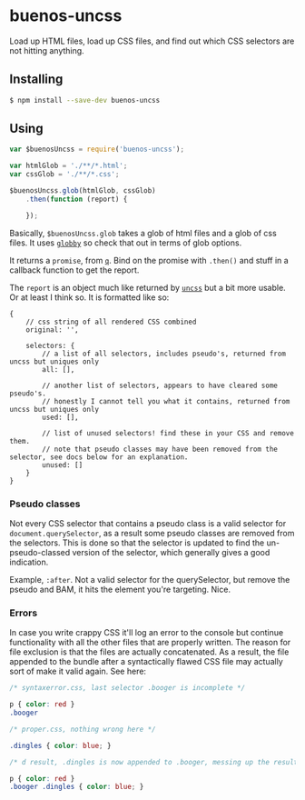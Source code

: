 # buenos-uncss

Load up HTML files, load up CSS files, and find out which CSS selectors are not hitting anything. 

## Installing

```bash
$ npm install --save-dev buenos-uncss
```

## Using

```javascript
var $buenosUncss = require('buenos-uncss');

var htmlGlob = './**/*.html';
var cssGlob = './**/*.css';

$buenosUncss.glob(htmlGlob, cssGlob)
    .then(function (report) {

    });

```

Basically, `$buenosUncss.glob` takes a glob of html files and a glob of css files. 
It uses [`globby`](//npmjs.com/package/globby) so check that out in terms of glob options.
 
It returns a `promise`, from [`q`](//npmjs.com/package/q). Bind on the promise with `.then()` and stuff in a callback function to get the report.
 
The `report` is an object much like returned by [`uncss`](//npmjs.com/package/uncss) but a bit more usable. Or at least I think so. It is formatted like so:

```
{
    // css string of all rendered CSS combined
    original: '', 
    
    selectors: {
        // a list of all selectors, includes pseudo's, returned from uncss but uniques only
        all: [],
        
        // another list of selectors, appears to have cleared some pseudo's.
        // honestly I cannot tell you what it contains, returned from uncss but uniques only
        used: [],
        
        // list of unused selectors! find these in your CSS and remove them.
        // note that pseudo classes may have been removed from the selector, see docs below for an explanation.
        unused: []
    }
}
```

### Pseudo classes

Not every CSS selector that contains a pseudo class is a valid selector for `document.querySelector`, as a result some pseudo classes are removed from the selectors. This is done so that the selector is updated to find the un-pseudo-classed version of the selector, which generally gives a good indication. 

Example, `:after`. Not a valid selector for the querySelector, but remove the pseudo and BAM, it hits the element you're targeting. Nice.

### Errors

In case you write crappy CSS it'll log an error to the console but continue functionality with all the other files that are properly written. The reason for file exclusion is that the files are actually concatenated. As a result, the file appended to the bundle after a syntactically flawed CSS file may actually sort of make it valid again. See here:

```css
/* syntaxerror.css, last selector .booger is incomplete */

p { color: red }
.booger 
```

```css
/* proper.css, nothing wrong here */

.dingles { color: blue; }
```

```css
/* d result, .dingles is now appended to .booger, messing up the result */

p { color: red }
.booger .dingles { color: blue; }
```
